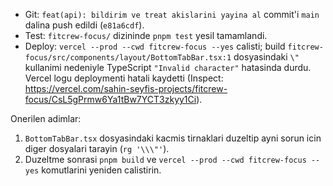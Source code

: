 - Git: `feat(api): bildirim ve treat akislarini yayina al` commit'i `main` dalina push edildi (`e81a6cdf`).
- Test: `fitcrew-focus/` dizininde `pnpm test` yesil tamamlandi.
- Deploy: `vercel --prod --cwd fitcrew-focus --yes` calisti; build `fitcrew-focus/src/components/layout/BottomTabBar.tsx:1` dosyasindaki `\"` kullanimi nedeniyle TypeScript `"Invalid character"` hatasinda durdu. Vercel logu deploymenti hatali kaydetti (Inspect: https://vercel.com/sahin-seyfis-projects/fitcrew-focus/CsL5gPrmw6Ya1tBw7YCT3zkyy1Ci).

Onerilen adimlar:
1. `BottomTabBar.tsx` dosyasindaki kacmis tirnaklari duzeltip ayni sorun icin diger dosyalari tarayin (`rg '\\\"'`).
2. Duzeltme sonrasi `pnpm build` ve `vercel --prod --cwd fitcrew-focus --yes` komutlarini yeniden calistirin.
